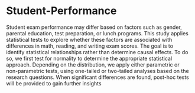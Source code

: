 # Student-Performance

Student exam performance may differ based on factors such as gender, parental education, test preparation, or lunch programs. This study applies statistical tests to explore whether these factors are associated with differences in math, reading, and writing exam scores. The goal is to identify statistical relationships rather than determine causal effects.
To do so, we first test for normality to determine the appropriate statistical approach. Depending on the distribution, we apply either parametric or non-parametric tests, using one-tailed or two-tailed analyses based on the research questions. When significant differences are found, post-hoc tests will be provided to gain further insights
